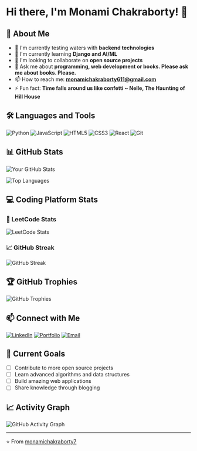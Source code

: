# Hi there, I'm Monami Chakraborty! 👋

## 🚀 About Me
- 🔭 I'm currently testing waters with **backend technologies**
- 🌱 I'm currently learning **Django and AI/ML**
- 👯 I'm looking to collaborate on **open source projects**
- 💬 Ask me about **programming, web development or books. Please ask me about books. Please.**
- 📫 How to reach me: **monamichakraborty611@gmail.com**
- ⚡ Fun fact: **Time falls around us like confetti ~ Nelle, The Haunting of Hill House**

## 🛠️ Languages and Tools
![Python](https://img.shields.io/badge/-Python-3776AB?style=flat-square&logo=Python&logoColor=white)
![JavaScript](https://img.shields.io/badge/-JavaScript-F7DF1E?style=flat-square&logo=JavaScript&logoColor=black)
![HTML5](https://img.shields.io/badge/-HTML5-E34F26?style=flat-square&logo=HTML5&logoColor=white)
![CSS3](https://img.shields.io/badge/-CSS3-1572B6?style=flat-square&logo=CSS3&logoColor=white)
![React](https://img.shields.io/badge/-React-61DAFB?style=flat-square&logo=React&logoColor=black)
![Git](https://img.shields.io/badge/-Git-F05032?style=flat-square&logo=Git&logoColor=white)

## 📊 GitHub Stats
![Your GitHub Stats](https://github-readme-stats.vercel.app/api?username=monamichakraborty7&show_icons=true&theme=radical)

![Top Languages](https://github-readme-stats.vercel.app/api/top-langs/?username=monamichakraborty7&layout=compact&theme=radical)

## 💻 Coding Platform Stats

### 🧩 LeetCode Stats
![LeetCode Stats](https://leetcard.jacoblin.cool/the_loony_alpaca_?theme=dark&font=Karma&ext=heatmap)

### 📈 GitHub Streak
![GitHub Streak](https://github-readme-streak-stats.herokuapp.com/?user=monamichakraborty7&theme=radical)

## 🏆 GitHub Trophies
![GitHub Trophies](https://github-profile-trophy.vercel.app/?username=monamichakraborty7&theme=radical&no-frame=false&no-bg=false&margin-w=4)

## 📫 Connect with Me
[![LinkedIn](https://img.shields.io/badge/-LinkedIn-0077B5?style=flat-square&logo=LinkedIn&logoColor=white)](https://linkedin.com/in/monami-chakraborty-cfa)
[![Portfolio](https://img.shields.io/badge/-Portfolio-000000?style=flat-square&logo=react&logoColor=white)](https://portfolio-mu-ten-47.vercel.app/)
[![Email](https://img.shields.io/badge/-Email-D14836?style=flat-square&logo=Gmail&logoColor=white)](mailto:monamichakraborty611@gmail.com)

## 🎯 Current Goals
- [ ] Contribute to more open source projects
- [ ] Learn advanced algorithms and data structures
- [ ] Build amazing web applications
- [ ] Share knowledge through blogging

## 📈 Activity Graph
![GitHub Activity Graph](https://activity-graph.herokuapp.com/graph?username=monamichakraborty7&theme=radical)

---
⭐️ From [monamichakraborty7](https://github.com/monamichakraborty7)

<!---
monamichakraborty7/monamichakraborty7 is a ✨ special ✨ repository because its `README.md` (this file) appears on your GitHub profile.
You can click the Preview link to take a look at your changes.
--->
